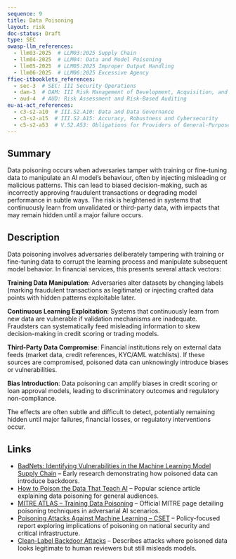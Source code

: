 ```yaml
---
sequence: 9
title: Data Poisoning
layout: risk
doc-status: Draft
type: SEC
owasp-llm_references:
  - llm03-2025  # LLM03:2025 Supply Chain
  - llm04-2025  # LLM04: Data and Model Poisoning
  - llm05-2025  # LLM05:2025 Improper Output Handling
  - llm06-2025  # LLM06:2025 Excessive Agency
ffiec-itbooklets_references:
  - sec-3  # SEC: III Security Operations
  - dam-3  # DAM: III Risk Management of Development, Acquisition, and Maintenance
  - aud-4  # AUD: Risk Assessment and Risk-Based Auditing
eu-ai-act_references:
  - c3-s2-a10  # III.S2.A10: Data and Data Governance
  - c3-s2-a15  # III.S2.A15: Accuracy, Robustness and Cybersecurity
  - c5-s2-a53  # V.S2.A53: Obligations for Providers of General-Purpose AI Models
---
```

## Summary

Data poisoning occurs when adversaries tamper with training or fine-tuning data to manipulate an AI model’s behaviour, often by injecting misleading or malicious patterns. This can lead to biased decision-making, such as incorrectly approving fraudulent transactions or degrading model performance in subtle ways. The risk is heightened in systems that continuously learn from unvalidated or third-party data, with impacts that may remain hidden until a major failure occurs.

## Description

Data poisoning involves adversaries deliberately tampering with training or fine-tuning data to corrupt the learning process and manipulate subsequent model behavior. In financial services, this presents several attack vectors:

**Training Data Manipulation**: Adversaries alter datasets by changing labels (marking fraudulent transactions as legitimate) or injecting crafted data points with hidden patterns exploitable later.

**Continuous Learning Exploitation**: Systems that continuously learn from new data are vulnerable if validation mechanisms are inadequate. Fraudsters can systematically feed misleading information to skew decision-making in credit scoring or trading models.

**Third-Party Data Compromise**: Financial institutions rely on external data feeds (market data, credit references, KYC/AML watchlists). If these sources are compromised, poisoned data can unknowingly introduce biases or vulnerabilities.

**Bias Introduction**: Data poisoning can amplify biases in credit scoring or loan approval models, leading to discriminatory outcomes and regulatory non-compliance.

The effects are often subtle and difficult to detect, potentially remaining hidden until major failures, financial losses, or regulatory interventions occur.

## Links

* [BadNets: Identifying Vulnerabilities in the Machine Learning Model Supply Chain](https://arxiv.org/abs/1708.06733) – Early research demonstrating how poisoned data can introduce backdoors.
* [How to Poison the Data That Teach AI](https://www.scientificamerican.com/article/how-to-poison-the-data-that-teach-ai/) – Popular science article explaining data poisoning for general audiences.
* [MITRE ATLAS – Training Data Poisoning](https://atlas.mitre.org/techniques/T0021) – Official MITRE page detailing poisoning techniques in adversarial AI scenarios.
* [Poisoning Attacks Against Machine Learning – CSET](https://cset.georgetown.edu/publication/poisoning-attacks-against-machine-learning/) – Policy-focused report exploring implications of poisoning on national security and critical infrastructure.
* [Clean-Label Backdoor Attacks](https://arxiv.org/abs/2008.04333) – Describes attacks where poisoned data looks legitimate to human reviewers but still misleads models.

